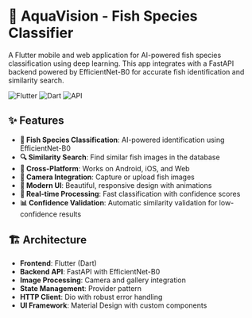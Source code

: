 # 🐠 AquaVision - Fish Species Classifier

A Flutter mobile and web application for AI-powered fish species classification using deep learning. This app integrates with a FastAPI backend powered by EfficientNet-B0 for accurate fish identification and similarity search.

![Flutter](https://img.shields.io/badge/Flutter-%2302569B.svg?style=for-the-badge&logo=Flutter&logoColor=white)
![Dart](https://img.shields.io/badge/dart-%230175C2.svg?style=for-the-badge&logo=dart&logoColor=white)
![API](https://img.shields.io/badge/API-FastAPI-009688?style=for-the-badge)

## ✨ Features

- **🎯 Fish Species Classification**: AI-powered identification using EfficientNet-B0
- **🔍 Similarity Search**: Find similar fish images in the database
- **📱 Cross-Platform**: Works on Android, iOS, and Web
- **📸 Camera Integration**: Capture or upload fish images
- **🎨 Modern UI**: Beautiful, responsive design with animations
- **🔄 Real-time Processing**: Fast classification with confidence scores
- **📊 Confidence Validation**: Automatic similarity validation for low-confidence results

## 🏗️ Architecture

- **Frontend**: Flutter (Dart)
- **Backend API**: FastAPI with EfficientNet-B0
- **Image Processing**: Camera and gallery integration
- **State Management**: Provider pattern
- **HTTP Client**: Dio with robust error handling
- **UI Framework**: Material Design with custom components

